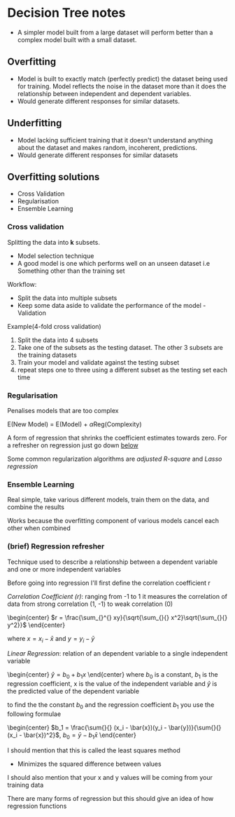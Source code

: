 
# Decision Tree notes

* A simpler model built from a large dataset will perform better than a complex model built with a small dataset.

## Overfitting

* Model is built to exactly match (perfectly predict) the dataset being used for training. Model reflects the noise in the dataset more than it does the relationship between independent and dependent variables.
* Would generate different responses for similar datasets.

## Underfitting

* Model lacking sufficient training that it doesn't understand anything about the dataset and makes random, incoherent, predictions.
* Would generate different responses for similar datasets

## Overfitting solutions

* Cross Validation
* Regularisation
* Ensemble Learning

### Cross validation

Splitting the data into **k** subsets.

* Model selection technique
* A good model is one which performs well on an unseen dataset i.e Something other than the training set

Workflow:

* Split the data into multiple subsets
* Keep some data aside to validate the performance of the model - Validation

Example(4-fold cross validation)

1. Split the data into 4 subsets
2. Take one of the subsets as the testing dataset. The other 3 subsets are the training datasets
3. Train your model and validate against the testing subset
4. repeat steps one to three using a different subset as the testing set each time

### Regularisation

Penalises models that are too complex

E(New Model) = E(Model) + $\alpha$Reg(Complexity)

A form of regression that shrinks the coefficient estimates towards zero. For a refresher on regression just go down [below](#Regression-refresher)

Some common regularization algorithms are *adjusted R-square* and *Lasso regression*

### Ensemble Learning

Real simple, take various different models, train them on the data, and combine the results

Works because the overfitting component of various models cancel each other when combined

### (brief) Regression refresher

Technique used to describe a relationship between a dependent variable and one or more independent variables

Before going into regression I'll first define the correlation coefficient r

*Correlation Coefficient (r)*: ranging from -1 to 1 it measures the correlation of data from strong correlation (1, -1) to weak correlation (0)

\begin{center}
$r = \frac{\sum_{}^{} xy}{\sqrt{\sum_{}{} x^2}\sqrt{\sum_{}{} y^2}}$
\end{center}

where $x = x_i - \bar{x}$ and $y = y_i - \bar{y}$

*Linear Regression*: relation of an dependent variable to a single independent variable

\begin{center}
$\hat{y} = b_0 + b_1 x$
\end{center}
where $b_0$ is a constant, $b_1$ is the regression coefficient, x is the value of the independent variable and $\hat{y}$ is the predicted value of the dependent variable

to find the the constant $b_0$ and the regression coefficient $b_1$ you use the following formulae

\begin{center}
$b_1 = \frac{\sum{}{} (x_i - \bar{x})(y_i - \bar{y})}{\sum{}{}(x_i - \bar{x})^2}$, $b_0 = \bar{y} - b_1\bar{x}$
\end{center}

I should mention that this is called the least squares method

* Minimizes the squared difference between values

I should also mention that your x and y values will be coming from your training data

There are many forms of regression but this should give an idea of how regression functions
